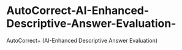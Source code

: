 # AutoCorrect-AI-Enhanced-Descriptive-Answer-Evaluation-
AutoCorrect+ (AI-Enhanced Descriptive Answer Evaluation)
